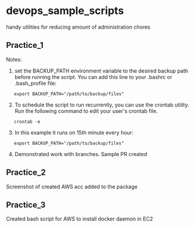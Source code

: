 # devops_sample_scripts
handy utilities for reducing amount of administration chores

## Practice_1
Notes:
1. set the BACKUP_PATH environment variable to the desired backup path before running the script. 
You can add this line to your .bashrc or .bash_profile file:
```
   export BACKUP_PATH="/path/to/backup/files"
```
2. To schedule the script to run recurrently, you can use the crontab utility. 
Run the following command to edit your user's crontab file.
```
   crontab -e
```   
3.  In this example it runs on 15th minute every hour:
```
   export BACKUP_PATH="/path/to/backup/files"
```
4. Demonstrated work with branches. Sample PR created
## Practice_2
Screenshot of created AWS acc added to the package
## Practice_3
Created bash script for AWS to install docker daemon in EC2